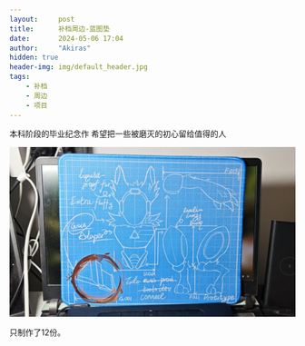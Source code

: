 ```yaml
---
layout:     post
title:      补档周边-蓝图垫
date:       2024-05-06 17:04
author:     "Akiras"
hidden: true
header-img: img/default_header.jpg
tags: 
    - 补档 
    - 周边
    - 项目
---
```



本科阶段的毕业纪念作
希望把一些被磨灭的初心留给值得的人

![bprint_compressed](/img/shrine/bprint_compressed.jpg)

只制作了12份。

